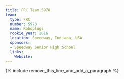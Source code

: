 ```yaml
---
title: FRC Team 5978
team:
  type: FRC
  number: 5978
  name: Roboplugs
  rookie_year: 2016
  location: Speedway, Indiana, USA
  sponsors:
  - Speedway Senior High School
  links:
    Website:
---
```


{% include remove_this_line_and_add_a_paragraph %}